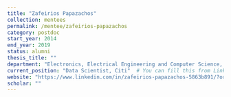 ```yaml
---
title: "Zafeirios Papazachos"
collection: mentees
permalink: /mentee/zafeirios-papazachos
category: postdoc
start_year: 2014
end_year: 2019
status: alumni
thesis_title: ""
department: "Electronics, Electrical Engineering and Computer Science, Queens University Belfast"
current_position: "Data Scientist, Citi"  # You can fill this from LinkedIn
website: "https://www.linkedin.com/in/zafeirios-papazachos-5863b891/?originalSubdomain=uk"
scholar: ""
---
```

